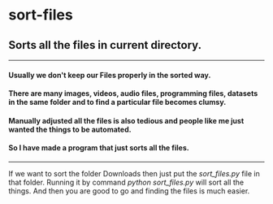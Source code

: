 # sort-files
## Sorts all the files in current directory.
---
#### Usually we don't keep our Files properly in the sorted way. 
#### There are many images, videos, audio files, programming files, datasets in the same folder and to find a particular file becomes clumsy.
#### Manually adjusted all the files is also tedious and people like me just wanted the things to be automated.
#### So I have made a program that just sorts all the files.
---
 If we want to sort the folder Downloads then just put the *sort_files.py* file in that folder.
 Running it by command *python sort_files.py* will sort all the things.
 And then you are good to go and finding the files is much easier.
